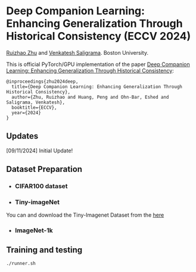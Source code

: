# Deep Companion Learning: Enhancing Generalization Through Historical Consistency  (ECCV 2024)
[Ruizhao Zhu](https://ruizhaoz.github.io/) and [Venkatesh Saligrama](https://sites.bu.edu/data/). Boston University.


This is official PyTorch/GPU implementation of the paper [Deep Companion Learning: Enhancing Generalization Through Historical Consistency](https://arxiv.org/abs/2407.18821):

```
@inproceedings{zhu2024deep,
  title={Deep Companion Learning: Enhancing Generalization Through Historical Consistency},
  author={Zhu, Ruizhao and Huang, Peng and Ohn-Bar, Eshed and Saligrama, Venkatesh},
  booktitle={ECCV},
  year={2024}
}
```

## Updates
[09/11/2024] Initial Update!


## Dataset Preparation
* ### CIFAR100 dataset
* ### Tiny-imageNet
You can and download the Tiny-Imagenet Dataset from the [here]([https://www.argoverse.org/av2.html#download-link](https://github.com/rmccorm4/Tiny-Imagenet-200)) 
* ### ImageNet-1k



## Training and testing
```bash
./runner.sh
```
